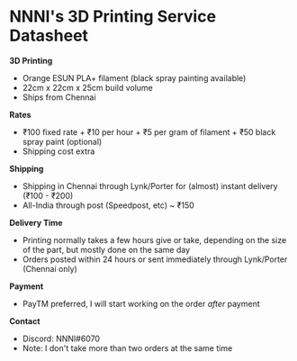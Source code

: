# NNNI's 3D Printing Service Datasheet

**3D Printing**
- Orange ESUN PLA+ filament (black spray painting available)
- 22cm x 22cm x 25cm build volume
- Ships from Chennai

**Rates**
- ₹100 fixed rate + ₹10 per hour + ₹5 per gram of filament + ₹50 black spray paint (optional)
- Shipping cost extra

**Shipping**
- Shipping in Chennai through Lynk/Porter for (almost) instant delivery (₹100 - ₹200)
- All-India through post (Speedpost, etc) ~ ₹150

**Delivery Time**
- Printing normally takes a few hours give or take, depending on the size of the part, but mostly done on the same day
- Orders posted within 24 hours or sent immediately through Lynk/Porter (Chennai only)

**Payment**
- PayTM preferred, I will start working on the order *after* payment

**Contact**
- Discord: NNNI#6070
- Note: I don't take more than two orders at the same time
